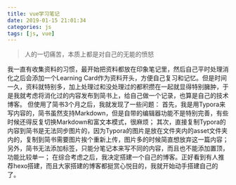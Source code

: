 ```yaml
---
title: vue学习笔记
date: 2019-01-15 21:01:34
categories: js
tags: [js, vue]
---
```

<blockquote class="blockquote-center">人的一切痛苦，本质上都是对自己的无能的愤怒</blockquote>

<!-- more -->
我一直有收集资料的习惯，最开始把资料都放在印象笔记里，然后自己平时处理消化之后会添加一个Learning Card作为资料开头，方便自己复习和记忆。但是时间一久，资料就特别多，加上处理过和没处理过的都积攒在一起就显得特别臃肿，于是我就考虑将消化过的内容发布到简书上，给自己做一个记录，也算是自己的技术博客。
但使用了简书3个月之后，我就发现了一些问题：
首先，我是用Typora来写内容的，简书虽然支持Markdown，但是自带的编辑器功能不是特别完善，有些时候还得反复切换Markdown和富文本模式，很麻烦；
其次，直接复制Typora的内容到简书是无法同步图片的，因为Typora的图片是放在文件夹内的asset文件夹内的，复制到简书需要图片挨个重新上传，图片多的时候简直想放弃这一篇内容；
另外，简书无法添加标签，只能分笔记本来写不同的内容，而且也不能添加置顶，功能比较单一；
在综合考虑之后，我决定搭建一个自己的博客。正好看到有人推荐hexo搭建，而且大家搭建的博客都挺赏心悦目的，我就开始动手搭建自己的了。
